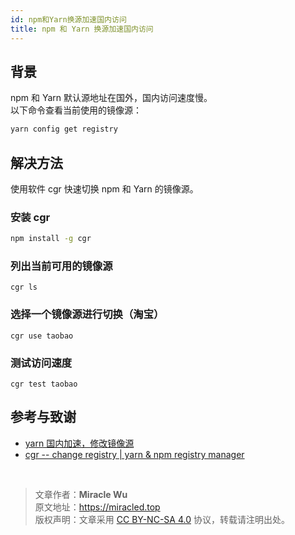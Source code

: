```yaml
---
id: npm和Yarn换源加速国内访问
title: npm 和 Yarn 换源加速国内访问
---
```


## 背景

npm 和 Yarn 默认源地址在国外，国内访问速度慢。  
以下命令查看当前使用的镜像源：

```bash
yarn config get registry
```

## 解决方法

使用软件 cgr 快速切换 npm 和 Yarn 的镜像源。

### 安装 cgr

```bash
npm install -g cgr
```

### 列出当前可用的镜像源

```
cgr ls
```

### 选择一个镜像源进行切换（淘宝）

```
cgr use taobao
```

### 测试访问速度

```
cgr test taobao
```

## 参考与致谢

- [yarn 国内加速，修改镜像源](https://learnku.com/articles/15976/yarn-accelerate-and-modify-mirror-source-in-china)
- [cgr -- change registry | yarn & npm registry manager](https://www.npmjs.com/package/cgr)


<br />

> 文章作者：**Miracle Wu**  
> 原文地址：<https://miracled.top>    
> 版权声明：文章采用 [CC BY-NC-SA 4.0](https://creativecommons.org/licenses/by/4.0/deed.zh) 协议，转载请注明出处。
